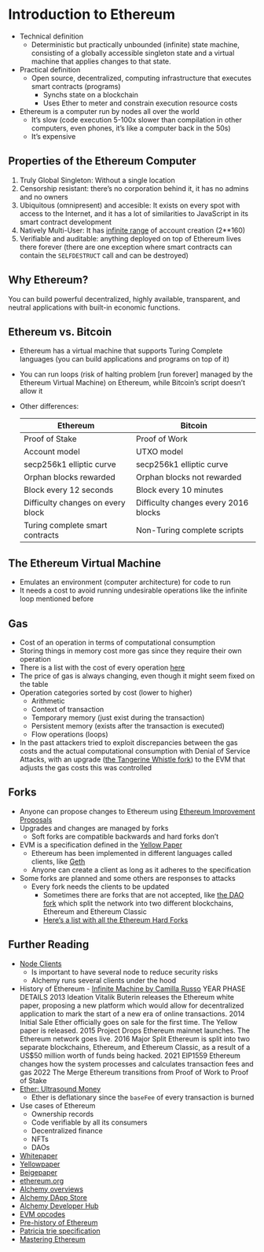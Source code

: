 # Introduction to Ethereum

-   Technical definition
    -   Deterministic but practically unbounded (infinite) state machine, consisting of a globally accessible singleton state and a virtual machine that applies changes to that state.
-   Practical definition
    -   Open source, decentralized, computing infrastructure that executes smart contracts (programs)
        -   Synchs state on a blockchain
        -   Uses Ether to meter and constrain execution resource costs
-   Ethereum is a computer run by nodes all over the world
    -   It’s slow (code execution 5-100x slower than compilation in other computers, even phones, it’s like a computer back in the 50s)
    -   It’s expensive

## Properties of the Ethereum Computer

1. Truly Global Singleton: Without a single location
2. Censorship resistant: there’s no corporation behind it, it has no admins and no owners
3. Ubiquitous (omnipresent) and accesible: It exists on every spot with access to the Internet, and it has a lot of similarities to JavaScript in its smart contract development
4. Natively Multi-User: It has [infinite range](https://www.youtube.com/watch?v=S9JGmA5_unY) of account creation (2\*\*160)
5. Verifiable and auditable: anything deployed on top of Ethereum lives there forever (there are one exception where smart contracts can contain the `SELFDESTRUCT` call and can be destroyed)

## Why Ethereum?

You can build powerful decentralized, highly available, transparent, and neutral applications with built-in economic functions.

## Ethereum vs. Bitcoin

-   Ethereum has a virtual machine that supports Turing Complete languages (you can build applications and programs on top of it)
-   You can run loops (risk of halting problem [run forever] managed by the Ethereum Virtual Machine) on Ethereum, while Bitcoin’s script doesn’t allow it
-   Other differences:

    | Ethereum                          | Bitcoin                              |
    | --------------------------------- | ------------------------------------ |
    | Proof of Stake                    | Proof of Work                        |
    | Account model                     | UTXO model                           |
    | secp256k1 elliptic curve          | secp256k1 elliptic curve             |
    | Orphan blocks rewarded            | Orphan blocks not rewarded           |
    | Block every 12 seconds            | Block every 10 minutes               |
    | Difficulty changes on every block | Difficulty changes every 2016 blocks |
    | Turing complete smart contracts   | Non-Turing complete scripts          |

## The Ethereum Virtual Machine

-   Emulates an environment (computer architecture) for code to run
-   It needs a cost to avoid running undesirable operations like the infinite loop mentioned before

## Gas

-   Cost of an operation in terms of computational consumption
-   Storing things in memory cost more gas since they require their own operation
-   There is a list with the cost of every operation [here](https://github.com/crytic/evm-opcodes)
-   The price of gas is always changing, even though it might seem fixed on the table
-   Operation categories sorted by cost (lower to higher)
    -   Arithmetic
    -   Context of transaction
    -   Temporary memory (just exist during the transaction)
    -   Persistent memory (exists after the transaction is executed)
    -   Flow operations (loops)
-   In the past attackers tried to exploit discrepancies between the gas costs and the actual computational consumption with Denial of Service Attacks, with an upgrade ([the Tangerine Whistle fork](https://github.com/ethereum/EIPs/blob/master/EIPS/eip-608.md)) to the EVM that adjusts the gas costs this was controlled

## Forks

-   Anyone can propose changes to Ethereum using [Ethereum Improvement Proposals](https://eips.ethereum.org)
-   Upgrades and changes are managed by forks
    -   Soft forks are compatible backwards and hard forks don’t
-   EVM is a specification defined in the [Yellow Paper](https://ethereum.github.io/yellowpaper/paper.pdf)
    -   Ethereum has been implemented in different languages called clients, like [Geth](https://geth.ethereum.org/docs/getting-started)
    -   Anyone can create a client as long as it adheres to the specification
-   Some forks are planned and some others are responses to attacks
    -   Every fork needs the clients to be updated
        -   Sometimes there are forks that are not accepted, like [the DAO fork](https://eips.ethereum.org/EIPS/eip-779) which split the network into two different blockchains, Ethereum and Ethereum Classic
        -   [Here’s a list with all the Ethereum Hard Forks](https://ethereum.stackexchange.com/questions/13014/summary-and-history-of-the-ethereum-hard-forks/13015#13015)

## Further Reading

-   [Node Clients](https://ethernodes.org)
    -   Is important to have several node to reduce security risks
    -   Alchemy runs several clients under the hood
-   History of Ethereum - [Infinite Machine by Camilla Russo](https://books.apple.com/mx/book/the-infinite-machine-how-an-army-of-crypto/id1606538229?l=en)
    YEAR PHASE DETAILS
    2013 Ideation Vitalik Buterin releases the Ethereum white paper, proposing a new platform which would allow for decentralized application to mark the start of a new era of online transactions.
    2014 Initial Sale Ether officially goes on sale for the first time. The Yellow paper is released.
    2015 Project Drops Ethereum mainnet launches. The Ethereum network goes live.
    2016 Major Split Ethereum is split into two separate blockchains, Ethereum, and Ethereum Classic, as a result of a US$50 million worth of funds being hacked.
    2021 EIP1559 Ethereum changes how the system processes and calculates transaction fees and gas
    2022 The Merge Ethereum transitions from Proof of Work to Proof of Stake
-   [Ether: Ultrasound Money](https://ultrasound.money)
    -   Ether is deflationary since the `baseFee` of every transaction is burned
-   Use cases of Ethereum
    -   Ownership records
    -   Code verifiable by all its consumers
    -   Decentralized finance
    -   NFTs
    -   DAOs
-   [Whitepaper](https://ethereum.org/en/whitepaper/)
-   [Yellowpaper](https://ethereum.github.io/yellowpaper/paper.pdf)
-   [Beigepaper](https://github.com/chronaeon/beigepaper)
-   [ethereum.org](https://ethereum.org/en/)
-   [Alchemy overviews](https://www.alchemy.com/overviews)
-   [Alchemy DApp Store](https://www.alchemy.com/dapps)
-   [Alchemy Developer Hub](https://docs.alchemy.com)
-   [EVM opcodes](https://github.com/crytic/evm-opcodes)
-   [Pre-history of Ethereum](https://vitalik.ca/general/2017/09/14/prehistory.html)
-   [Patricia trie specification](https://ethereum.org/en/developers/docs/data-structures-and-encoding/patricia-merkle-trie/)
-   [Mastering Ethereum](https://github.com/ethereumbook/ethereumbook)
